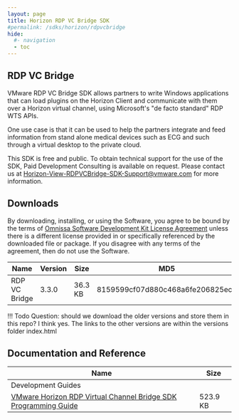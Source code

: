 ```yaml
---
layout: page
title: Horizon RDP VC Bridge SDK
#permalink: /sdks/horizon/rdpvcbridge
hide:
  #- navigation
  - toc
---
```


## RDP VC Bridge

VMware RDP VC Bridge SDK allows partners to write Windows applications that can load plugins on the Horizon Client and communicate with them over a Horizon virtual channel, using Microsoft's "de facto standard" RDP WTS APIs.

One use case is that it can be used to help the partners integrate and feed information from stand alone medical devices such as ECG and such through a virtual desktop to the private cloud.

This SDK is free and public. To obtain technical support for the use of the SDK, Paid Development Consulting is available on request. Please contact us at [Horizon-View-RDPVCBridge-SDK-Support@vmware.com](mailto:Horizon-View-RDPVCBridge-SDK-Support@vmware.com) for more information.

## Downloads

By downloading, installing, or using the Software, you agree to be bound by the terms of [Omnissa Software Development Kit License Agreement](https://developer.omnissa.com/eula/14056) unless there is a different license provided in or specifically referenced by the downloaded file or package. If you disagree with any terms of the agreement, then do not use the Software.

| Name | Version | Size | MD5|  |
| --- | --- | --- | --- | --- |
| RDP VC Bridge | 3.3.0 | 36.3 KB | 8159599cf07d880c468a6fe206825ec2 | [Download](VMware-rdpvcbridge-sdk-18347885.zip) 

!!! Todo
    Question: should we download the older versions and store them in this repo? I think yes. The links to the other versions are within the versions folder index.html

## Documentation and Reference

| Name | Size	|
| --- | --- |
| Development Guides |  |
| [VMware Horizon RDP Virtual Channel Bridge SDK Programming Guide](horizon-RDP-virtual-channel-bridge-SDK-33-programming-guide.pdf) | 523.9 KB |
